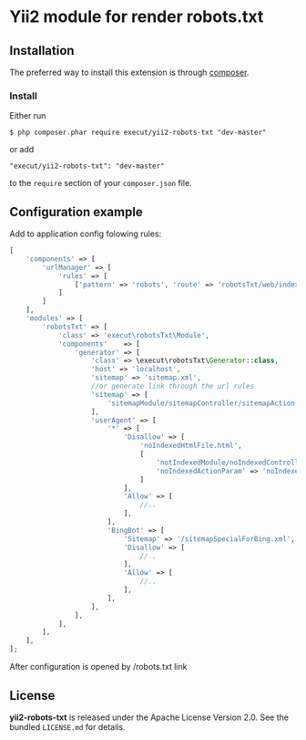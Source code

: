 # Yii2 module for render robots.txt
## Installation

The preferred way to install this extension is through [composer](http://getcomposer.org/download/).

### Install

Either run

```
$ php composer.phar require execut/yii2-robots-txt "dev-master"
```

or add

```
"execut/yii2-robots-txt": "dev-master"
```

to the ```require``` section of your `composer.json` file.

## Configuration example
Add to application config folowing rules:
```php
[
    'components' => [
        'urlManager' => [
            'rules' => [
                ['pattern' => 'robots', 'route' => 'robotsTxt/web/index', 'suffix' => '.txt'],
            ]
        ]
    ],
    'modules' => [
        'robotsTxt' => [
            'class' => 'execut\robotsTxt\Module',
            'components'    => [
                'generator' => [
                    'class' => \execut\robotsTxt\Generator::class,
                    'host' => 'localhost',
                    'sitemap' => 'sitemap.xml',
                    //or generate link through the url rules
                    'sitemap' => [
                        'sitemapModule/sitemapController/sitemapAction',
                    ],
                    'userAgent' => [
                        '*' => [
                            'Disallow' => [
                                'noIndexedHtmlFile.html',
                                [
                                    'notIndexedModule/noIndexedController/noIndexedAction',
                                    'noIndexedActionParam' => 'noIndexedActionParamValue',
                                ]
                            ],
                            'Allow' => [
                                //..
                            ],
                        ],
                        'BingBot' => [
                            'Sitemap' => '/sitemapSpecialForBing.xml',
                            'Disallow' => [
                                //..
                            ],
                            'Allow' => [
                                //..
                            ],
                        ],
                    ],
                ],
            ],
        ],
    ],
];
```

After configuration is opened by /robots.txt link

## License

**yii2-robots-txt** is released under the Apache License Version 2.0. See the bundled `LICENSE.md` for details.
